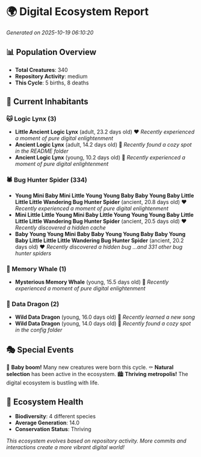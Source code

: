 # 🌍 Digital Ecosystem Report
*Generated on 2025-10-19 06:10:20*

## 📊 Population Overview
- **Total Creatures**: 340
- **Repository Activity**: medium
- **This Cycle**: 5 births, 8 deaths

## 👥 Current Inhabitants

### 🐱 Logic Lynx (3)
- **Little Ancient Logic Lynx** (adult, 23.2 days old) ❤️
  *Recently experienced a moment of pure digital enlightenment*
- **Ancient Logic Lynx** (adult, 14.2 days old) 💛
  *Recently found a cozy spot in the README folder*
- **Ancient Logic Lynx** (young, 10.2 days old) 💚
  *Recently experienced a moment of pure digital enlightenment*

### 🕷️ Bug Hunter Spider (334)
- **Young Mini Baby Mini Little Young Young Baby Baby Young Baby Little Little Little Wandering Bug Hunter Spider** (ancient, 20.8 days old) ❤️
  *Recently experienced a moment of pure digital enlightenment*
- **Mini Little Little Young Mini Baby Little Young Young Young Baby Little Little Little Wandering Bug Hunter Spider** (ancient, 20.5 days old) ❤️
  *Recently discovered a hidden cache*
- **Baby Young Young Mini Baby Baby Young Young Baby Baby Young Baby Little Little Little Wandering Bug Hunter Spider** (ancient, 20.2 days old) ❤️
  *Recently discovered a hidden bug*
  *...and 331 other bug hunter spiders*

### 🐋 Memory Whale (1)
- **Mysterious Memory Whale** (young, 15.5 days old) 💚
  *Recently experienced a moment of pure digital enlightenment*

### 🐉 Data Dragon (2)
- **Wild Data Dragon** (young, 16.0 days old) 💚
  *Recently learned a new song*
- **Wild Data Dragon** (young, 14.0 days old) 💚
  *Recently found a cozy spot in the config folder*

## 🎭 Special Events

🎉 **Baby boom!** Many new creatures were born this cycle.
⚰️ **Natural selection** has been active in the ecosystem.
🏙️ **Thriving metropolis!** The digital ecosystem is bustling with life.

## 🔬 Ecosystem Health
- **Biodiversity**: 4 different species
- **Average Generation**: 14.0
- **Conservation Status**: Thriving

*This ecosystem evolves based on repository activity. More commits and interactions create a more vibrant digital world!*
